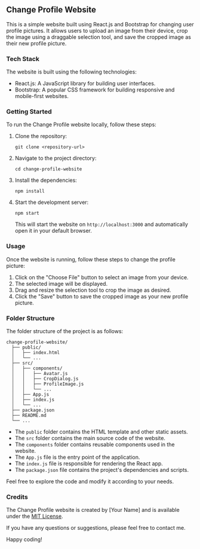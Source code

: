 ## Change Profile Website

This is a simple website built using React.js and Bootstrap for changing user profile pictures. It allows users to upload an image from their device, crop the image using a draggable selection tool, and save the cropped image as their new profile picture.

### Tech Stack

The website is built using the following technologies:

- React.js: A JavaScript library for building user interfaces.
- Bootstrap: A popular CSS framework for building responsive and mobile-first websites.

### Getting Started

To run the Change Profile website locally, follow these steps:

1. Clone the repository:

   ```shell
   git clone <repository-url>
   ```

2. Navigate to the project directory:

   ```shell
   cd change-profile-website
   ```

3. Install the dependencies:

   ```shell
   npm install
   ```

4. Start the development server:

   ```shell
   npm start
   ```

   This will start the website on `http://localhost:3000` and automatically open it in your default browser.

### Usage

Once the website is running, follow these steps to change the profile picture:

1. Click on the "Choose File" button to select an image from your device.
2. The selected image will be displayed.
3. Drag and resize the selection tool to crop the image as desired.
4. Click the "Save" button to save the cropped image as your new profile picture.

### Folder Structure

The folder structure of the project is as follows:

```
change-profile-website/
  ├── public/
  │   ├── index.html
  │   └── ...
  ├── src/
  │   ├── components/
  │   │   ├── Avatar.js
  │   │   ├── CropDialog.js
  │   │   ├── ProfileImage.js
  │   │   └── ...
  │   ├── App.js
  │   ├── index.js
  │   └── ...
  ├── package.json
  ├── README.md
  └── ...
```

- The `public` folder contains the HTML template and other static assets.
- The `src` folder contains the main source code of the website.
- The `components` folder contains reusable components used in the website.
- The `App.js` file is the entry point of the application.
- The `index.js` file is responsible for rendering the React app.
- The `package.json` file contains the project's dependencies and scripts.

Feel free to explore the code and modify it according to your needs.

### Credits

The Change Profile website is created by [Your Name] and is available under the [MIT License](LICENSE).

If you have any questions or suggestions, please feel free to contact me.

Happy coding!
